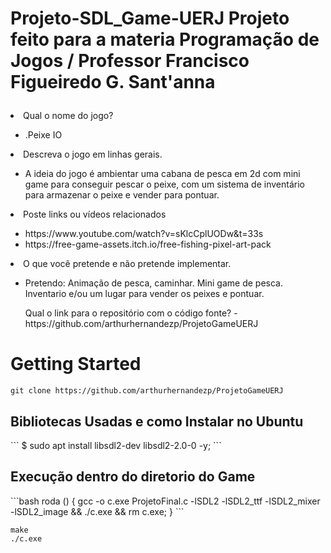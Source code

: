 # Projeto-SDL_Game-UERJ Projeto feito para a materia Programação de Jogos / Professor Francisco Figueiredo G. Sant'anna <ul>
  <li> Qual o nome do jogo?</li>
  <ul>
    <li> .Peixe IO</li>
  </ul>
  <li> Descreva o jogo em linhas gerais.</li>
  <ul>
    <li> A ideia do jogo é ambientar uma cabana de pesca em 2d com mini game para conseguir pescar o peixe, com um sistema de inventário para armazenar o peixe e vender para pontuar.</li>
  </ul>
  <li> Poste links ou vídeos relacionados</li>
  <ul>
    <li>https://www.youtube.com/watch?v=sKlcCplUODw&t=33s</li>
    <li>https://free-game-assets.itch.io/free-fishing-pixel-art-pack</li>
  </ul>
  <li> O que você pretende e não pretende implementar.</li>
  <ul>
    <li>Pretendo: Animação de pesca, caminhar. Mini game de pesca. Inventario e/ou um lugar para vender os peixes e pontuar.
  </ul>
  <ul> Qual o link para o repositório com o código fonte? - https://github.com/arthurhernandezp/ProjetoGameUERJ </ul>
</ul>

<h1>Getting Started</h1>

```
git clone https://github.com/arthurhernandezp/ProjetoGameUERJ
```

<h2>Bibliotecas Usadas e como Instalar no Ubuntu</h1>
```
$ sudo apt install libsdl2-dev libsdl2-2.0-0 -y;
```

<h2>Execução dentro do diretorio do Game</h1>
```bash
roda () { gcc -o c.exe ProjetoFinal.c -lSDL2 -lSDL2_ttf -lSDL2_mixer -lSDL2_image && ./c.exe && rm c.exe; }
```

```
make
./c.exe
```

